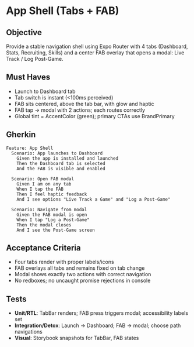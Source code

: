 # App Shell (Tabs + FAB)

## Objective
Provide a stable navigation shell using Expo Router with 4 tabs (Dashboard, Stats, Recruiting, Skills) and a center FAB overlay that opens a modal: Live Track / Log Post-Game.

## Must Haves
- Launch to Dashboard tab
- Tab switch is instant (<100ms perceived)
- FAB sits centered, above the tab bar, with glow and haptic
- FAB tap → modal with 2 actions; each routes correctly
- Global tint = AccentColor (green); primary CTAs use BrandPrimary

## Gherkin
```gherkin
Feature: App Shell
  Scenario: App launches to Dashboard
    Given the app is installed and launched
    Then the Dashboard tab is selected
    And the FAB is visible and enabled

  Scenario: Open FAB modal
    Given I am on any tab
    When I tap the FAB
    Then I feel haptic feedback
    And I see options "Live Track a Game" and "Log a Post-Game"

  Scenario: Navigate from modal
    Given the FAB modal is open
    When I tap "Log a Post-Game"
    Then the modal closes
    And I see the Post-Game screen
```

## Acceptance Criteria
- Four tabs render with proper labels/icons
- FAB overlays all tabs and remains fixed on tab change
- Modal shows exactly two actions with correct navigation
- No redboxes; no uncaught promise rejections in console

## Tests
- **Unit/RTL**: TabBar renders; FAB press triggers modal; accessibility labels set
- **Integration/Detox**: Launch → Dashboard; FAB → modal; choose path navigations
- **Visual**: Storybook snapshots for TabBar, FAB states
